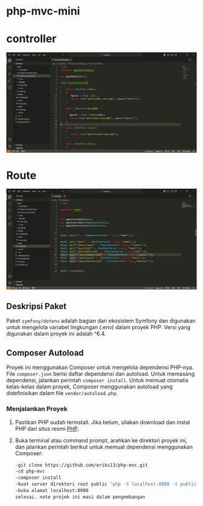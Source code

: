 # php-mvc-mini

# controller
![Alt Text](mvc.png)

# Route
![Alt Text](route.png)



## Deskripsi Paket
Paket `symfony/dotenv` adalah bagian dari ekosistem Symfony dan digunakan untuk mengelola variabel lingkungan (.env) dalam proyek PHP. Versi yang digunakan dalam proyek ini adalah ^6.4.

## Composer Autoload
Proyek ini menggunakan Composer untuk mengelola dependensi PHP-nya. File `composer.json` berisi daftar dependensi dan autoload. Untuk memasang dependensi, jalankan perintah `composer install`. Untuk memuat otomatis kelas-kelas dalam proyek, Composer menggunakan autoload yang didefinisikan dalam file `vendor/autoload.php`.

### Menjalankan Proyek

1. Pastikan  PHP sudah  terinstall. Jika belum, silakan download dan instal PHP dari situs resmi [PHP](https://www.php.net/).
   
2. Buka terminal atau command prompt, arahkan ke direktori proyek ini, dan jalankan perintah berikut untuk memuat dependensi menggunakan Composer:
   
   ```bash
   -git clone https://github.com/eriks13/php-mvc.git
   -cd php-mvc
   -composer install
   -buat server direktori root public "php -S localhost:8000 -t public"
   -buka alamat localhost:8000
   selesai. note projek ini masi dalam pengembangan 
